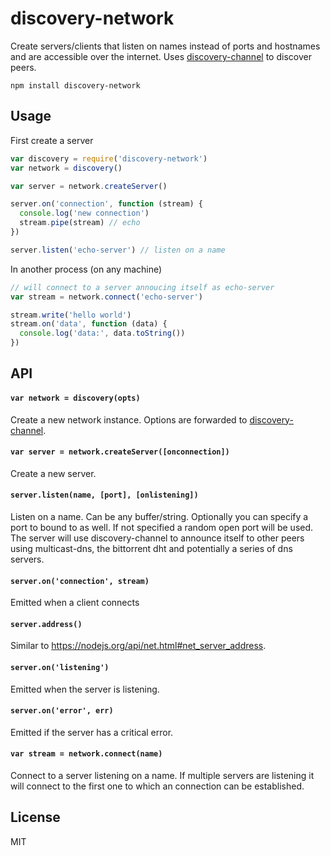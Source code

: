 # discovery-network

Create servers/clients that listen on names instead of ports and hostnames and are accessible over the internet.
Uses [discovery-channel](https://github.com/maxogden/discovery-channel) to discover peers.

```
npm install discovery-network
```

## Usage

First create a server

``` js
var discovery = require('discovery-network')
var network = discovery()

var server = network.createServer()

server.on('connection', function (stream) {
  console.log('new connection')
  stream.pipe(stream) // echo
})

server.listen('echo-server') // listen on a name
```

In another process (on any machine)

``` js
// will connect to a server annoucing itself as echo-server
var stream = network.connect('echo-server')

stream.write('hello world')
stream.on('data', function (data) {
  console.log('data:', data.toString())
})
```

## API

#### `var network = discovery(opts)`

Create a new network instance. Options are forwarded to [discovery-channel](https://github.com/maxogden/discovery-channel).

#### `var server = network.createServer([onconnection])`

Create a new server.

#### `server.listen(name, [port], [onlistening])`

Listen on a name. Can be any buffer/string. Optionally you can specify a port to bound to as well. If not specified a random open port will be used.
The server will use discovery-channel to announce itself to other peers using multicast-dns, the bittorrent dht and potentially a series of dns servers.

#### `server.on('connection', stream)`

Emitted when a client connects

#### `server.address()`

Similar to https://nodejs.org/api/net.html#net_server_address.

#### `server.on('listening')`

Emitted when the server is listening.

#### `server.on('error', err)`

Emitted if the server has a critical error.

#### `var stream = network.connect(name)`

Connect to a server listening on a name. If multiple servers are listening it will connect to the first one to which an connection can be established.

## License

MIT
